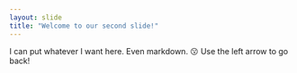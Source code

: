 ```yaml
---
layout: slide
title: "Welcome to our second slide!"
---
```

I can put whatever I want here.  Even markdown.  :kissing:
Use the left arrow to go back!
